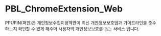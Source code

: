 # PBL_ChromeExtension_Web

PPUPIN(퍼핀)은
개인정보수집이용약관이
최신 개인정보보호법과
가이드라인을 준수하는지
확인할 수 있게 해주어
사용자의 개인정보보호를 돕는
서비스 입니다.
